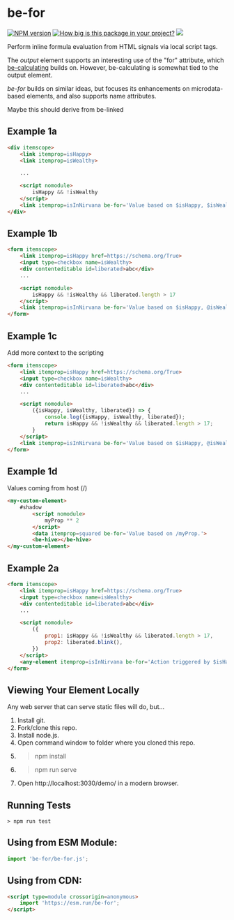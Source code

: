 # be-for

<!-- [![Published on webcomponents.org](https://img.shields.io/badge/webcomponents.org-published-blue.svg)](https://www.webcomponents.org/element/be-switched)
[![Playwright Tests](https://github.com/bahrus/be-switched/actions/workflows/CI.yml/badge.svg)](https://github.com/bahrus/be-switched/actions/workflows/CI.yml) -->
[![NPM version](https://badge.fury.io/js/be-for.png)](http://badge.fury.io/js/be-for)
[![How big is this package in your project?](https://img.shields.io/bundlephobia/minzip/be-for?style=for-the-badge)](https://bundlephobia.com/result?p=be-for)
<img src="http://img.badgesize.io/https://cdn.jsdelivr.net/npm/be-for?compression=gzip">

Perform inline formula evaluation from  HTML signals via local script tags.

The *output* element supports an interesting use of the "for" attribute, which [be-calculating](https://github.com/bahrus/be-calculating) builds on.  However, be-calculating is somewhat tied to the output element.

*be-for* builds on similar ideas, but focuses its enhancements on microdata-based elements, and also supports name attributes.

Maybe this should derive from be-linked

## Example 1a

```html
<div itemscope>
    <link itemprop=isHappy>
    <link itemprop=isWealthy>

    ...

    <script nomodule>
        isHappy && !isWealthy
    </script>
    <link itemprop=isInNirvana be-for='Value based on $isHappy, $isWealthy.'>
</div>
```


## Example 1b

```html
<form itemscope>
    <link itemprop=isHappy href=https://schema.org/True>
    <input type=checkbox name=isWealthy>
    <div contenteditable id=liberated>abc</div>
    ...

    <script nomodule>
        isHappy && !isWealthy && liberated.length > 17
    </script>
    <link itemprop=isInNirvana be-for='Value based on $isHappy, @isWealthy, #liberated.'>
</form>
```

## Example 1c

Add more context to the scripting

```html
<form itemscope>
    <link itemprop=isHappy href=https://schema.org/True>
    <input type=checkbox name=isWealthy>
    <div contenteditable id=liberated>abc</div>
    ...

    <script nomodule>
        ({isHappy, isWealthy, liberated}) => {
            console.log({isHappy, isWealthy, liberated});
            return isHappy && !isWealthy && liberated.length > 17;
        }
    </script>
    <link itemprop=isInNirvana be-for='Value based on $isHappy, @isWealthy, #liberated.'>
</form>
```

## Example 1d

Values coming from host (/)

```html
<my-custom-element>
    #shadow
        <script nomodule>
            myProp ** 2
        </script>
        <data itemprop=squared be-for='Value based on /myProp.'>
        <be-hive></be-hive>
</my-custom-element>
```

## Example 2a

```html
<form itemscope>
    <link itemprop=isHappy href=https://schema.org/True>
    <input type=checkbox name=isWealthy>
    <div contenteditable id=liberated>abc</div>
    ...

    <script nomodule>
        ({
            prop1: isHappy && !isWealthy && liberated.length > 17,
            prop2: liberated.blink(),
        })
    </script>
    <any-element itemprop=isInNirvana be-for='Action triggered by $isHappy, @isWealthy, #liberated.'></any-element>
</form>
```

## Viewing Your Element Locally

Any web server that can serve static files will do, but...

1.  Install git.
2.  Fork/clone this repo.
3.  Install node.js.
4.  Open command window to folder where you cloned this repo.
5.  > npm install
6.  > npm run serve
7.  Open http://localhost:3030/demo/ in a modern browser.

## Running Tests

```
> npm run test
```

## Using from ESM Module:

```JavaScript
import 'be-for/be-for.js';
```

## Using from CDN:

```html
<script type=module crossorigin=anonymous>
    import 'https://esm.run/be-for';
</script>
```